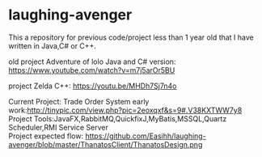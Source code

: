 laughing-avenger
================
This a repository for previous code/project less than 1 year old that I have written in Java,C# or C++.

old project Adventure of lolo Java and C# version: https://www.youtube.com/watch?v=m7j5arOr5BU

project Zelda C++: https://youtu.be/MHDh7Sj7n4o

Current Project: Trade Order System    early work:http://tinypic.com/view.php?pic=2eoxqxf&s=9#.V38KXTWW7y8
Project Tools:JavaFX,RabbitMQ,QuickfixJ,MyBatis,MSSQL,Quartz Scheduler,RMI Service Server     
Project expected flow: https://github.com/Easihh/laughing-avenger/blob/master/ThanatosClient/ThanatosDesign.png

